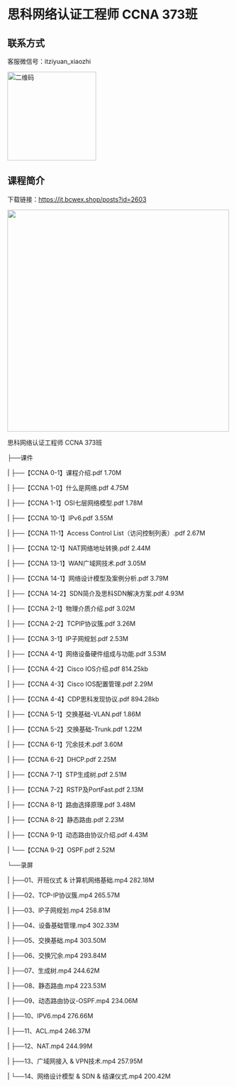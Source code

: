 # 思科网络认证工程师 CCNA 373班

## 联系方式

客服微信号：itziyuan_xiaozhi

<img src="https://ziyuanyun.oss-cn-guangzhou.aliyuncs.com/common/20240614073449/666b82192834a.jpg" width="200" height="200" alt="二维码">

## 课程简介

下载链接：https://it.bcwex.shop/posts?id=2603

<img src="https://ziyuanyun.oss-cn-guangzhou.aliyuncs.com/yun/20240515184133/6644915df32e9.jpg" width="500" alt="">

  思科网络认证工程师 CCNA 373班



 ├──课件

 | ├──【CCNA 0-1】课程介绍.pdf 1.70M

 | ├──【CCNA 1-0】什么是网络.pdf 4.75M

 | ├──【CCNA 1-1】OSI七层网络模型.pdf 1.78M

 | ├──【CCNA 10-1】IPv6.pdf 3.55M

 | ├──【CCNA 11-1】Access Control List（访问控制列表）.pdf 2.67M

 | ├──【CCNA 12-1】NAT网络地址转换.pdf 2.44M

 | ├──【CCNA 13-1】WAN广域网技术.pdf 3.05M

 | ├──【CCNA 14-1】网络设计模型及案例分析.pdf 3.79M

 | ├──【CCNA 14-2】SDN简介及思科SDN解决方案.pdf 4.93M

 | ├──【CCNA 2-1】物理介质介绍.pdf 3.02M

 | ├──【CCNA 2-2】TCPIP协议簇.pdf 3.26M

 | ├──【CCNA 3-1】IP子网规划.pdf 2.53M

 | ├──【CCNA 4-1】网络设备硬件组成与功能.pdf 3.53M

 | ├──【CCNA 4-2】Cisco IOS介绍.pdf 814.25kb

 | ├──【CCNA 4-3】Cisco IOS配置管理.pdf 2.29M

 | ├──【CCNA 4-4】CDP思科发现协议.pdf 894.28kb

 | ├──【CCNA 5-1】交换基础-VLAN.pdf 1.86M

 | ├──【CCNA 5-2】交换基础-Trunk.pdf 1.22M

 | ├──【CCNA 6-1】冗余技术.pdf 3.60M

 | ├──【CCNA 6-2】DHCP.pdf 2.25M

 | ├──【CCNA 7-1】STP生成树.pdf 2.51M

 | ├──【CCNA 7-2】RSTP及PortFast.pdf 2.13M

 | ├──【CCNA 8-1】路由选择原理.pdf 3.48M

 | ├──【CCNA 8-2】静态路由.pdf 2.23M

 | ├──【CCNA 9-1】动态路由协议介绍.pdf 4.43M

 | └──【CCNA 9-2】OSPF.pdf 2.52M

 └──录屏

 | ├──01、开班仪式 &amp; 计算机网络基础.mp4 282.18M

 | ├──02、TCP-IP协议簇.mp4 265.57M

 | ├──03、IP子网规划.mp4 258.81M

 | ├──04、设备基础管理.mp4 302.33M

 | ├──05、交换基础.mp4 303.50M

 | ├──06、交换冗余.mp4 293.84M

 | ├──07、生成树.mp4 244.62M

 | ├──08、静态路由.mp4 223.53M

 | ├──09、动态路由协议-OSPF.mp4 234.06M

 | ├──10、IPV6.mp4 276.66M

 | ├──11、ACL.mp4 246.37M

 | ├──12、NAT.mp4 244.99M

 | ├──13、广域网接入 &amp; VPN技术.mp4 257.95M

 | └──14、网络设计模型 &amp; SDN &amp; 结课仪式.mp4 200.42M

  